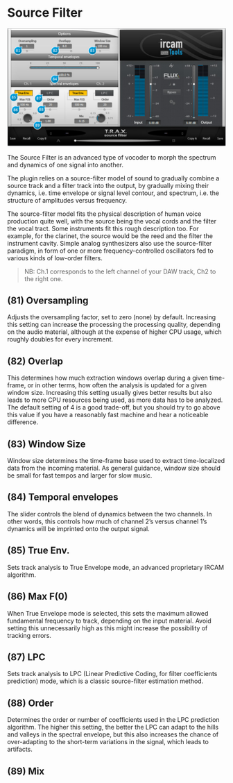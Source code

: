 # Source Filter
![](include/trax_14.png)

The Source Filter is an advanced type of vocoder to morph the spectrum and dynamics of one signal into another.


The plugin relies on a source-filter model of sound to gradually combine a source track and a filter track into the 
output, by gradually mixing their dynamics, i.e. time envelope or signal level contour, and spectrum, i.e. the structure of
amplitudes versus frequency.


The source-filter model fits the physical description of human voice production quite well, with the source being
the vocal cords and the filter the vocal tract. Some instruments fit this rough description too. For example, for the
clarinet, the source would be the reed and the filter the instrument cavity. Simple analog synthesizers also use the
source-filter paradigm, in form of one or more frequency-controlled oscillators fed to various kinds of low-order filters.

> NB: Ch.1 corresponds to the left channel of your DAW track, Ch2 to the right one.


## (81) Oversampling
Adjusts the oversampling factor, set to zero (none) by default. Increasing this setting can increase the processing the 
processing quality, depending on the audio material, although at the expense of higher CPU usage, which roughly doubles
for every increment.


## (82) Overlap
This determines how much extraction windows overlap during a given time-frame, or in other terms, how often the analysis
is updated for a given window size. Increasing this setting usually gives better results but also leads to more CPU resources
being used, as more data has to be analyzed. The default setting of 4 is a good trade-off, but you should try to go above
this value if you have a reasonably fast machine and hear a noticeable difference.


## (83) Window Size
Window size determines the time-frame base used to extract time-localized data from the incoming material. As general
guidance, window size should be small for fast tempos and larger for slow music.

## (84) Temporal envelopes
The slider controls the blend of dynamics between the two channels. In other words, this controls how much of channel 2’s
versus channel 1’s dynamics will be imprinted onto the output signal.

## (85) True Env.
Sets track analysis to True Envelope mode, an advanced proprietary IRCAM algorithm.

## (86) Max F(0)
When True Envelope mode is selected, this sets the maximum allowed fundamental frequency to track, depending on the
input material. Avoid setting this unnecessarily high as this might increase the possibility of tracking errors.

## (87) LPC
Sets track analysis to LPC (Linear Predictive Coding, for filter coefficients prediction) mode, which is a classic source-filter
estimation method.

## (88) Order
Determines the order or number of coefficients used in the LPC prediction algorithm. The higher this setting, the better the
LPC can adapt to the hills and valleys in the spectral envelope, but this also increases the chance of over-adapting to the
short-term variations in the signal, which leads to artifacts.

## (89) Mix

